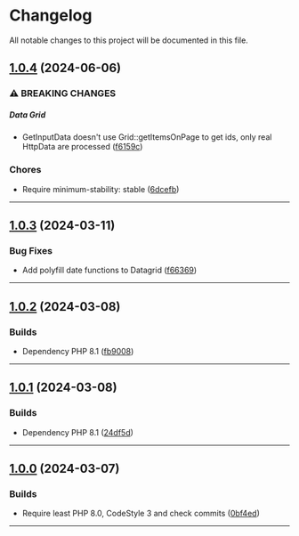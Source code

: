 <!--- BEGIN HEADER -->
# Changelog

All notable changes to this project will be documented in this file.
<!--- END HEADER -->

## [1.0.4](https://github.com/liquiddesign/grid/compare/v1.0.3...v1.0.4) (2024-06-06)

### ⚠ BREAKING CHANGES


##### Data Grid

* GetInputData doesn't use Grid::getItemsOnPage to get ids, only real HttpData are processed ([f6159c](https://github.com/liquiddesign/grid/commit/f6159cb451be1542f2e063437ce776706a3e1a4a))

### Chores

* Require minimum-stability: stable ([6dcefb](https://github.com/liquiddesign/grid/commit/6dcefbb0ff11cdfdc5c11a81a39227f04361a8df))


---

## [1.0.3](https://github.com/liquiddesign/grid/compare/v1.0.2...v1.0.3) (2024-03-11)

### Bug Fixes

* Add polyfill date functions to Datagrid ([f66369](https://github.com/liquiddesign/grid/commit/f663696e080b697e3ee71b85e8715f6a0dc90c07))


---

## [1.0.2](https://github.com/liquiddesign/grid/compare/v1.0.1...v1.0.2) (2024-03-08)

### Builds

* Dependency PHP 8.1 ([fb9008](https://github.com/liquiddesign/grid/commit/fb900837767908c27b5b77dd5d71d05feeb645c3))


---

## [1.0.1](https://github.com/liquiddesign/grid/compare/v1.0.0...v1.0.1) (2024-03-08)

### Builds

* Dependency PHP 8.1 ([24df5d](https://github.com/liquiddesign/grid/commit/24df5d2c445405fbabd8566a152b283bdcf6c835))


---

## [1.0.0](https://github.com/liquiddesign/grid/compare/v0.1.10...v1.0.0) (2024-03-07)

### Builds

* Require least PHP 8.0, CodeStyle 3 and check commits ([0bf4ed](https://github.com/liquiddesign/grid/commit/0bf4ed071c93c2b6005a732ae3592d33615f11f2))


---

